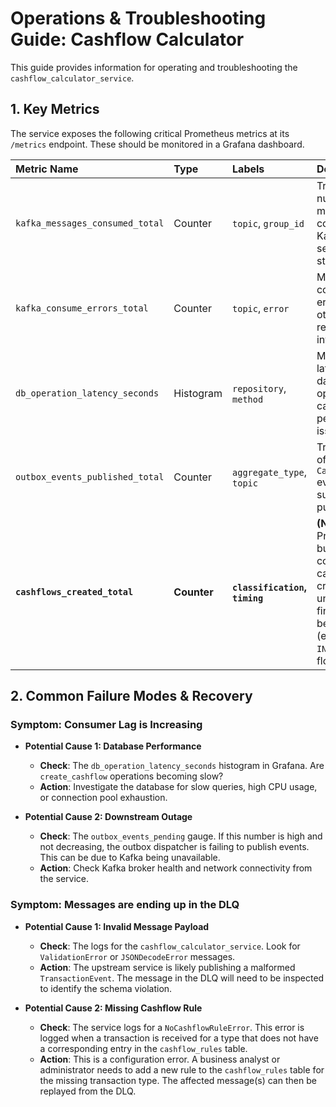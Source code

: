 # Operations & Troubleshooting Guide: Cashflow Calculator

This guide provides information for operating and troubleshooting the `cashflow_calculator_service`.

## 1. Key Metrics

The service exposes the following critical Prometheus metrics at its `/metrics` endpoint. These should be monitored in a Grafana dashboard.

| Metric Name | Type | Labels | Description |
| :--- | :--- | :--- | :--- |
| `kafka_messages_consumed_total`| Counter | `topic`, `group_id` | Tracks the total number of messages consumed from Kafka. A healthy service shows this steadily increasing. |
| `kafka_consume_errors_total` | Counter | `topic`, `error` | Monitors for Kafka consumption errors. Any value other than zero requires investigation. |
| `db_operation_latency_seconds` | Histogram | `repository`, `method` | Measures the latency of database operations. Spikes can indicate DB performance issues. |
| `outbox_events_published_total`| Counter | `aggregate_type`, `topic` | Tracks the number of `CashflowCalculated` events successfully published. |
| **`cashflows_created_total`** | **Counter** | **`classification`, `timing`**| **(New in RFC 022)** Provides a business-level count of generated cashflows. This is crucial for understanding the financial activity being processed (e.g., number of `INCOME` vs. `EXPENSE` flows). |

## 2. Common Failure Modes & Recovery

### Symptom: Consumer Lag is Increasing

- **Potential Cause 1: Database Performance**
  - **Check**: The `db_operation_latency_seconds` histogram in Grafana. Are `create_cashflow` operations becoming slow?
  - **Action**: Investigate the database for slow queries, high CPU usage, or connection pool exhaustion.

- **Potential Cause 2: Downstream Outage**
  - **Check**: The `outbox_events_pending` gauge. If this number is high and not decreasing, the outbox dispatcher is failing to publish events. This can be due to Kafka being unavailable.
  - **Action**: Check Kafka broker health and network connectivity from the service.

### Symptom: Messages are ending up in the DLQ

- **Potential Cause 1: Invalid Message Payload**
  - **Check**: The logs for the `cashflow_calculator_service`. Look for `ValidationError` or `JSONDecodeError` messages.
  - **Action**: The upstream service is likely publishing a malformed `TransactionEvent`. The message in the DLQ will need to be inspected to identify the schema violation.

- **Potential Cause 2: Missing Cashflow Rule**
  - **Check**: The service logs for a `NoCashflowRuleError`. This error is logged when a transaction is received for a type that does not have a corresponding entry in the `cashflow_rules` table.
  - **Action**: This is a configuration error. A business analyst or administrator needs to add a new rule to the `cashflow_rules` table for the missing transaction type. The affected message(s) can then be replayed from the DLQ.
